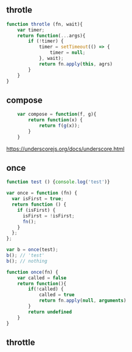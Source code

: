 ## throtle
```javascript
function throtle (fn, wait){
    var timer;
    return function(...args){
        if (!timer) {
            timer = setTimeout(() => {
                timer = null;
            }, wait);
            return fn.apply(this, agrs)
        }
    }
}
```


## compose
```javascript
    var compose = function(f, g){
        return function(x) {
            return f(g(x));
        }
    }
```


https://underscorejs.org/docs/underscore.html




## once
```javascript
function test () {console.log('test')}

var once = function (fn) {
  var isFirst = true;
  return function () {
    if (isFirst) {
      isFirst = !isFirst;
      fn();
    }
  };
};

var b = once(test);
b(); // 'test'
b(); // nothing
```


```javascript
function once(fn) {
    var called = false
    return function(){
        if(!called) {
            called = true
            return fn.apply(null, arguments)
        }
        return undefined
    }
}
```



## throttle 



